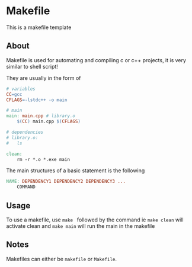 # Makefile

This is a makefile template

## About

Makefile is used for automating and compiling c or c++ projects, it is very similar to shell script!

They are usually in the form of

```makefile
# variables
CC=gcc 
CFLAGS=-lstdc++ -o main

# main
main: main.cpp # library.o
	$(CC) main.cpp $(CFLAGS)

# dependencies
# library.o:
# 	ls

clean:
	rm -r *.o *.exe main
```

The main structures of a basic statement is the following

```makefile
NAME: DEPENDENCY1 DEPENDENCY2 DEPENDENCY3 ...
	COMMAND
```

## Usage

To use a makefile, use `make ` followed by the command ie `make clean` will activate clean and `make main` will run the main in the makefile

## Notes

Makefiles can either be `makefile` or `Makefile`. 